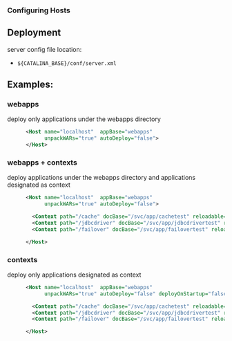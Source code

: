 ### Configuring Hosts

## Deployment

server config file location:

- `${CATALINA_BASE}/conf/server.xml`

## Examples:

### webapps

deploy only applications under the webapps directory

```xml
      <Host name="localhost"  appBase="webapps"
            unpackWARs="true" autoDeploy="false">
      </Host>
```

### webapps + contexts

deploy applications under the webapps directory and applications designated as context

```xml
      <Host name="localhost"  appBase="webapps"
            unpackWARs="true" autoDeploy="false">

        <Context path="/cache" docBase="/svc/app/cachetest" reloadable="false"/>
        <Context path="/jdbcdriver" docBase="/svc/app/jdbcdrivertest" reloadable="false"/>
        <Context path="/failover" docBase="/svc/app/failovertest" reloadable="false"/>

      </Host>
```

### contexts

deploy only applications designated as context

```xml
      <Host name="localhost"  appBase="webapps"
            unpackWARs="true" autoDeploy="false" deployOnStartup="false">

        <Context path="/cache" docBase="/svc/app/cachetest" reloadable="false"/>
        <Context path="/jdbcdriver" docBase="/svc/app/jdbcdrivertest" reloadable="false"/>
        <Context path="/failover" docBase="/svc/app/failovertest" reloadable="false"/>

      </Host>
```

